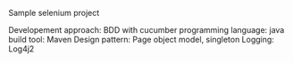 Sample selenium project

Developement approach: BDD with cucumber
programming language: java
build tool: Maven
Design pattern: Page object model, singleton
Logging: Log4j2
